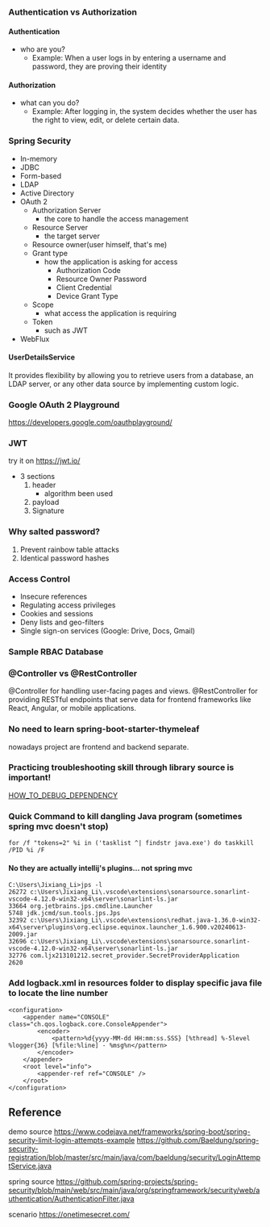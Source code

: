 ### Authentication vs Authorization

#### Authentication
- who are you?
  - Example: When a user logs in by entering a username and password, they are proving their identity

#### Authorization
- what can you do?
  - Example: After logging in, the system decides whether the user has the right to view, edit, or delete certain data.


### Spring Security

- In-memory
- JDBC
- Form-based
- LDAP
- Active Directory
- OAuth 2 
  - Authorization Server 
    - the core to handle the access management
  - Resource Server
    - the target server
  - Resource owner(user himself,  that's me)
  - Grant type
    - how the application is asking for access
      - Authorization Code
      - Resource Owner Password
      - Client Credential
      - Device Grant Type
  - Scope
    - what access the application is requiring
  - Token
    - such as JWT
- WebFlux

#### UserDetailsService
It provides flexibility by allowing you to retrieve users from a database, an LDAP server, or any other data source by implementing custom logic.

### Google OAuth 2 Playground
https://developers.google.com/oauthplayground/

### JWT
try it on https://jwt.io/
- 3 sections
    1. header
       - algorithm been used 
    2. payload
    3. Signature


### Why salted password?
1. Prevent rainbow table attacks
2. Identical password hashes


### Access Control
- Insecure references
- Regulating access privileges
- Cookies and sessions
- Deny lists and geo-filters
- Single sign-on services (Google: Drive, Docs, Gmail)


### Sample RBAC Database



### @Controller vs @RestController
@Controller for handling user-facing pages and views.
@RestController for providing RESTful endpoints that serve data for frontend frameworks like React, Angular, or mobile applications.

### No need to learn spring-boot-starter-thymeleaf
nowadays project are frontend and backend separate.

### Practicing troubleshooting skill through library source is important!
[HOW_TO_DEBUG_DEPENDENCY](../monitoring_and_troubleshooting/LEARNING_MEMO.md)

### Quick Command to kill dangling Java program (sometimes spring mvc doesn't stop)
```commandline
for /f "tokens=2" %i in ('tasklist ^| findstr java.exe') do taskkill /PID %i /F
```
#### No they are actually intellij's plugins... not spring mvc
```commandline
C:\Users\Jixiang_Li>jps -l
26272 c:\Users\Jixiang_Li\.vscode\extensions\sonarsource.sonarlint-vscode-4.12.0-win32-x64\server\sonarlint-ls.jar
33664 org.jetbrains.jps.cmdline.Launcher
5748 jdk.jcmd/sun.tools.jps.Jps
32392 c:\Users\Jixiang_Li\.vscode\extensions\redhat.java-1.36.0-win32-x64\server\plugins\org.eclipse.equinox.launcher_1.6.900.v20240613-2009.jar
32696 c:\Users\Jixiang_Li\.vscode\extensions\sonarsource.sonarlint-vscode-4.12.0-win32-x64\server\sonarlint-ls.jar
32776 com.ljx213101212.secret_provider.SecretProviderApplication
2620
```
### Add logback.xml in resources folder to display specific java file to locate the line number

```commandline
<configuration>
    <appender name="CONSOLE" class="ch.qos.logback.core.ConsoleAppender">
        <encoder>
            <pattern>%d{yyyy-MM-dd HH:mm:ss.SSS} [%thread] %-5level %logger{36} [%file:%line] - %msg%n</pattern>
        </encoder>
    </appender>
    <root level="info">
        <appender-ref ref="CONSOLE" />
    </root>
</configuration>
```




## Reference

demo source
https://www.codejava.net/frameworks/spring-boot/spring-security-limit-login-attempts-example
https://github.com/Baeldung/spring-security-registration/blob/master/src/main/java/com/baeldung/security/LoginAttemptService.java

spring source
https://github.com/spring-projects/spring-security/blob/main/web/src/main/java/org/springframework/security/web/authentication/AuthenticationFilter.java

scenario
https://onetimesecret.com/

